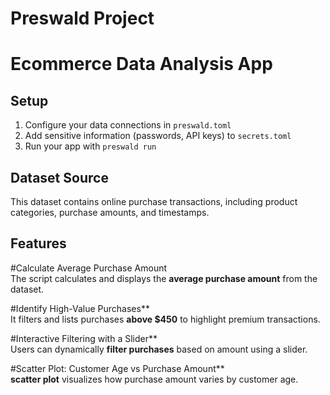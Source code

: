 # Preswald Project
# Ecommerce Data Analysis App

## Setup
1. Configure your data connections in `preswald.toml`
2. Add sensitive information (passwords, API keys) to `secrets.toml`
3. Run your app with `preswald run`


## Dataset Source
This dataset contains online purchase transactions, including product categories, purchase amounts, and timestamps.

## Features 

#Calculate Average Purchase Amount  
The script calculates and displays the **average purchase amount** from the dataset.  

#Identify High-Value Purchases**  
It filters and lists purchases **above $450** to highlight premium transactions.  

#Interactive Filtering with a Slider**  
Users can dynamically **filter purchases** based on amount using a slider.  

#Scatter Plot: Customer Age vs Purchase Amount**  
**scatter plot** visualizes how purchase amount varies by customer age.  



